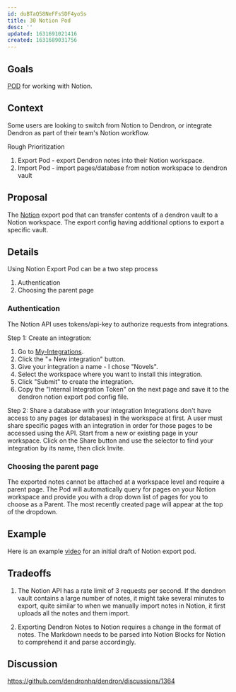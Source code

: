 ```yaml
---
id: duBTaQ58NeFFsSDF4yoSs
title: 30 Notion Pod
desc: ''
updated: 1631691021416
created: 1631689031756
---
```



## Goals
[POD](https://wiki.dendron.so/notes/66727a39-d0a7-449b-a10d-f6c438185d7f.html) for working with Notion. 

## Context
Some users are looking to switch from Notion to Dendron, or integrate Dendron as part of their team's Notion workflow.

Rough Prioritization
1. Export Pod - export Dendron notes into their Notion workspace.
2. Import Pod - import pages/database from notion workspace to dendron vault

## Proposal

The [Notion](https://www.notion.so/) export pod that can transfer contents of a dendron vault to a Notion workspace. The export config having additional options to export a specific vault.


## Details

Using Notion Export Pod can be a two step process
1. Authentication
1. Choosing the parent page

### Authentication

The Notion API uses tokens/api-key to authorize requests from integrations.

Step 1: Create an integration: 
1. Go to [My-Integrations](https://www.notion.com/my-integrations).
1. Click the "+ New integration" button.
1. Give your integration a name - I chose "Novels".
1. Select the workspace where you want to install this integration.
1. Click "Submit" to create the integration.
1. Copy the "Internal Integration Token" on the next page and save it to the dendron notion export pod config file.

Step 2: Share a database with your integration
Integrations don't have access to any pages (or databases) in the workspace at first. A user must share specific pages with an integration in order for those pages to be accessed using the API.
Start from a new or existing page in your workspace. Click on the Share button and use the selector to find your integration by its name, then click Invite.

### Choosing the parent page

The exported notes cannot be attached at a workspace level and require a parent page.
The Pod will automatically query for pages on your Notion workspace and provide you with a drop down list of pages for you to choose as a Parent. The most recently created page will appear at the top of the dropdown.

## Example

Here is an example [video](https://www.loom.com/share/3e2972062d6a46639a34d4d60e0e4a54) for an initial draft of Notion export pod.

## Tradeoffs

1. The Notion API has a rate limit of 3 requests per second. If the dendron vault contains a large number of notes, it might take several minutes to export, quite similar to when we manually import notes in Notion, it first uploads all the notes and them import.

1. Exporting Dendron Notes to Notion requires a change in the format of notes. The Markdown needs to be parsed into Notion Blocks for Notion to comprehend it and parse accordingly.

## Discussion

https://github.com/dendronhq/dendron/discussions/1364
